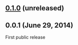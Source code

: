## [0.1.0](https://github.com/fgrehm/devstep/compare/v0.0.1...master) (unreleased)


## 0.0.1 (June 29, 2014)

First public release

